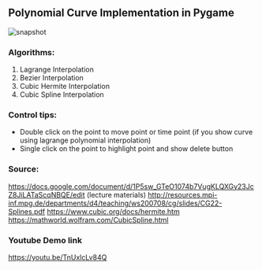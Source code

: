 ## Polynomial Curve Implementation in Pygame

![snapshot](https://user-images.githubusercontent.com/15272829/81061488-68938080-8f0f-11ea-98c8-f2545ab8dafe.png)

### Algorithms: 
1. Lagrange Interpolation
2. Bezier Interpolation 
3. Cubic Hermite Interpolation
4. Cubic Spline Interpolation

### Control tips:
- Double click on the point to move point or time point (if you show curve using lagrange polynomial interpolation)
- Single click on the point to highlight point and show delete button

### Source:

https://docs.google.com/document/d/1P5sw_GTeO1074b7VugKLQXGy23JcZ8JiLATaScqNBQE/edit (lecture materials)
http://resources.mpi-inf.mpg.de/departments/d4/teaching/ws200708/cg/slides/CG22-Splines.pdf
https://www.cubic.org/docs/hermite.htm
https://mathworld.wolfram.com/CubicSpline.html

### Youtube Demo link

https://youtu.be/TnUxlcLv84Q
